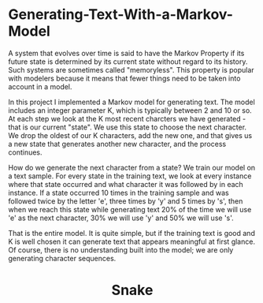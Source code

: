 # Generating-Text-With-a-Markov-Model
A system that evolves over time is said to have the Markov Property if its future state is determined by its current state without regard to its history. Such systems are sometimes called "memoryless". This property is popular with modelers because it means that fewer things need to be taken into account in a model.

In this project I implemented a Markov model for generating text. The model includes an integer parameter K, which is typically between 2 and 10 or so. At each step we look at the K most recent charcters we have generated - that is our current "state". We use this state to choose the next character. We drop the oldest of our K characters, add the new one, and that gives us a new state that generates another new character, and the process continues.

How do we generate the next character from a state? We train our model on a text sample. For every state in the training text, we look at every instance where that state occurred and what character it was followed by in each instance. If a state occurred 10 times in the training sample and was followed twice by the letter 'e', three times by 'y' and 5 times by 's', then when we reach this state while generating text 20% of the time we will use 'e' as the next character, 30% we will use 'y' and 50% we will use 's'.

That is the entire model. It is quite simple, but if the training text is good and K is well chosen it can generate text that appears meaningful at first glance. Of course, there is no understanding built into the model; we are only generating character sequences.



<h1 align="center"> 
Snake </h1>




